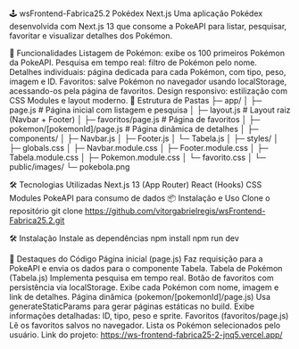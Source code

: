 🕹️ wsFrontend-Fabrica25.2
Pokédex Next.js
Uma aplicação Pokédex desenvolvida com Next.js 13 que consome a PokeAPI para listar, pesquisar, favoritar e visualizar detalhes dos Pokémon.

🚀 Funcionalidades
Listagem de Pokémon: exibe os 100 primeiros Pokémon da PokeAPI.
Pesquisa em tempo real: filtro de Pokémon pelo nome.
Detalhes individuais: página dedicada para cada Pokémon, com tipo, peso, imagem e ID.
Favoritos: salve Pokémon no navegador usando localStorage, acessando-os pela página de favoritos.
Design responsivo: estilização com CSS Modules e layout moderno.
📂 Estrutura de Pastas
├─ app/ │ ├─ page.js # Página inicial com listagem e pesquisa │ ├─ layout.js # Layout raiz (Navbar + Footer) │ ├─ favoritos/page.js # Página de favoritos │ ├─ pokemon/[pokemonId]/page.js # Página dinâmica de detalhes │ ├─ components/ │ ├─ Navbar.js │ ├─ Footer.js │ └─ Tabela.js │ ├─ styles/ │ ├─ globals.css │ ├─ Navbar.module.css │ ├─ Footer.module.css │ ├─ Tabela.module.css │ ├─ Pokemon.module.css │ └─ favorito.css │ └─ public/images/ └─ pokebola.png

🛠️ Tecnologias Utilizadas
Next.js 13 (App Router)
React (Hooks)
CSS Modules
PokeAPI para consumo de dados
📦 Instalação e Uso
Clone o repositório
git clone https://github.com/vitorgabrielregis/wsFrontend-Fabrica25.2.git

🛠️ Instalação
Instale as dependências
npm install
npm run dev

🌟 Destaques do Código
Página inicial (page.js)
Faz requisição para a PokeAPI e envia os dados para o componente Tabela.
Tabela de Pokémon (Tabela.js)
Implementa pesquisa em tempo real.
Botão de favoritos com persistência via localStorage.
Exibe cada Pokémon com nome, imagem e link de detalhes.
Página dinâmica (pokemon/[pokemonId]/page.js)
Usa generateStaticParams para gerar páginas estáticas no build.
Exibe informações detalhadas: ID, tipo, peso e sprite.
Favoritos (favoritos/page.js)
Lê os favoritos salvos no navegador.
Lista os Pokémon selecionados pelo usuário.
Link do projeto: https://ws-frontend-fabrica25-2-jnq5.vercel.app/
